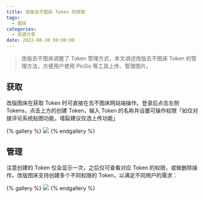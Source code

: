 ```yaml
---
title: 改版去不图床 Token 的获取
tags:
  - 图床
categories:
  - 资源分享
date: 2022-08-30 00:00:00
---
```


> 改版去不图床调整了 Token 管理方式，本文讲述改版去不图床 Token 的管理方法，方便用户使用 PicGo 等工具上传、管理图片。

<!-- more -->

## 获取

改版图床在获取 Token 时可直接在去不图床网站端操作。登录后点击左侧 Tokens，点击上方的创建 Token，输入 Token 的名称并设置可操作权限「如仅对接评论系统贴图功能，墙裂建议仅选上传功能」

{% gallery %}
![](https://cdn.dusays.com/2022/08/499-1.jpg)
{% endgallery %}

## 管理

注意创建的 Token 仅会显示一次，之后仅可查看对应 Token 的权限，或做删除操作。改版图床支持创建多个不同权限的 Token，以满足不同用户的需求：

{% gallery %}
![](https://cdn.dusays.com/2022/08/499-2.jpg)
{% endgallery %}